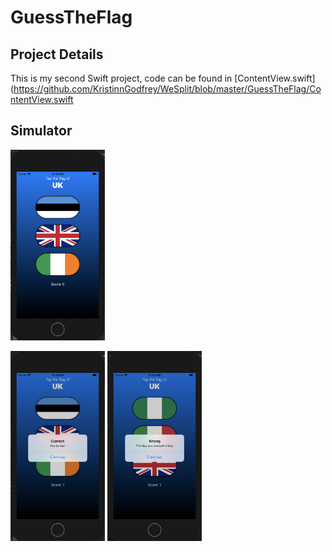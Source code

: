 # GuessTheFlag
## Project Details
This is my second Swift project, code can be found in [ContentView.swift](https://github.com/KristinnGodfrey/WeSplit/blob/master/GuessTheFlag/ContentView.swift

## Simulator
<p align="left">
  <img src="/p1.png" width="30%" /> 
</p>
<p align="left">
  <img src="/p2.png" width="30%" /> 
  <img src="/p3.png" width="30%" /> 
</p>
